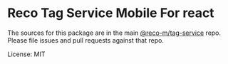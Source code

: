 # Reco Tag Service Mobile For react

The sources for this package are in the main [@reco-m/tag-service](http://src.devops.bitech.cn/framework/reco10.mobile.git) repo. Please file issues and pull requests against that repo.

License: MIT
